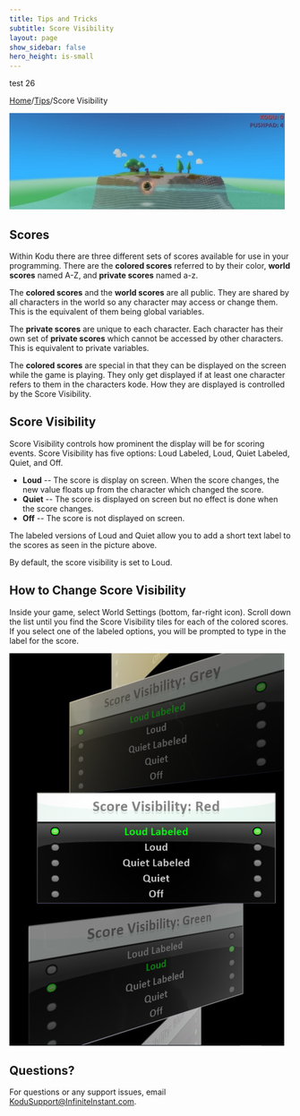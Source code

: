 ```yaml
---
title: Tips and Tricks
subtitle: Score Visibility
layout: page
show_sidebar: false
hero_height: is-small
---
```


test 26

[Home](..)/[Tips](.)/Score Visibility


![Score Visibility](score_visibility.jpg)

## Scores

Within Kodu there are three different sets of scores available for use in your programming.  There are the **colored scores** referred to by their color, **world scores** named A-Z, and **private scores** named a-z.

The **colored scores** and the **world scores** are all public.  They are shared by all characters in the world so any character may access or change them.  This is the equivalent of them being global variables.

The **private scores** are unique to each character.  Each character has their own set of **private scores** which cannot be accessed by other characters.  This is equivalent to private variables.

The **colored scores** are special in that they can be displayed on the screen while the game is playing.  They only get displayed if at least one character refers to them in the characters kode.  How they are displayed is controlled by the Score Visibility.

## Score Visibility

Score Visibility controls how prominent the display will be for scoring events. Score Visibility has five options: Loud Labeled, Loud, Quiet Labeled, Quiet, and Off.  

* **Loud** -- The score is display on screen.  When the score changes, the new value floats up from the character which changed the score. 
* **Quiet** -- The score is displayed on screen but no effect is done when the score changes.
* **Off** -- The score is not displayed on screen.

The labeled versions of Loud and Quiet allow you to add a short text label to the scores as seen in the picture above. 

By default, the score visibility is set to Loud.

## How to Change Score Visibility

Inside your game, select World Settings (bottom, far-right icon). Scroll down the list until you find the Score Visibility tiles for each of the colored scores.  If you select one of the labeled options, you will be prompted to type in the label for the score.

![Score Visibilty](scoreboard1.png)

## Questions?
For questions or any support issues, email <KoduSupport@InfiniteInstant.com>.
 

 

   


